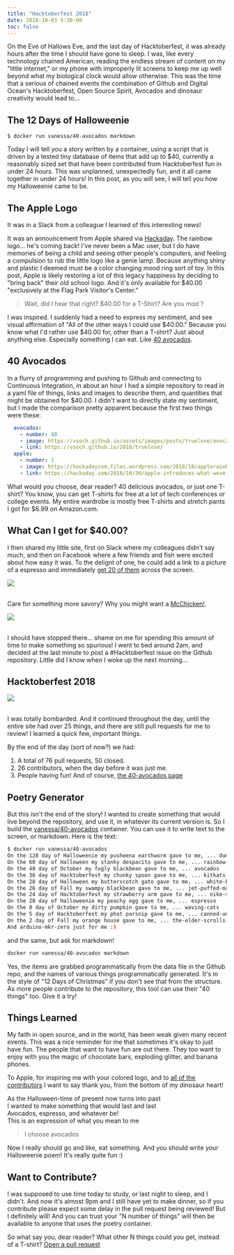```yaml
---
title: "Hacktoberfest 2018"
date: 2018-10-03 5:30:00
toc: false
---
```


On the Eve of Hallows Eve, and the last day of Hacktoberfest, it was already
hours after the time I should have gone to sleep. I was, like every technology
chained American, reading the endless stream of content on my "little internet,"
or my phone with improperly lit screens to keep me up well beyond what my biological
clock would allow otherwise. This was the time that a serious of chained events
the combination of Github and Digital Ocean's Hacktoberfest, Open Source Spirit, 
Avocados and dinosaur creativity would lead to...

## The 12 Days of Halloweenie

```
$ docker run vanessa/40-avocados markdown
```

Today I will tell you a story written by a container, using a script that is driven by a tested tiny
database of items that add up to $40, currently a reasonably sized set that have been contributed from
Hacktoberfest fun in under 24 hours. This was unplanned, unexpectedly fun, and it 
all came together in under 24 hours! In this post, as you will see, I will tell you how my
Halloweenie came to be.

## The Apple Logo

It was in a Slack from a colleague I learned of this interesting news!

It was an announcement from Apple shared via [Hackaday](https://hackaday.com/2018/10/30/apple-introduces-what-weve-all-been-waiting-for/). The rainbow logo... he's coming back! I've never been a Mac user, 
but I do have memories of being a child and seeing other people's computers, and feeling 
a compulsion to rub the little logo like a genie lamp. Because anything shiny and plastic I
deemed must be a color changing mood ring sort of toy. In this post, Apple is likely 
restoring a lot of this legacy happiness by deciding to "bring back" their old school logo.
And it's only available for $40.00 "exclusively at the Flag Park Visitor's Center."

 > Wait, did I hear that right? $40.00 for a T-Shirt? Are you *mad* ?

I was inspired. I suddenly had a need to express my sentiment, and see visual affirmation
of "All of the other ways I could use $40.00." Because you know what I'd rather use $40.00
for, other than a T-shirt? Just about anything else. Especially 
something I can eat. Like [40 avocados](https://vsoch.github.io/40-avocados/avocados).

## 40 Avocados

In a flurry of programming and pushing to Github and connecting to Continuous Integration, in about
an hour I had a simple repository to read in a yaml file of things, links and images to describe them,
and quantities that might be obtained for $40.00. I didn't want to directly state my sentiment, but I made
the comparison pretty apparent because the first two things were these:

```yaml
  avocados:
    - number: 40
    - image: https://vsoch.github.io/assets/images/posts/truelove/avocado.png
    - link: https://vsoch.github.io/2018/truelove/
  apple:
    - number: 1
    - image: https://hackadaycom.files.wordpress.com/2018/10/applerainbowlogoheader.jpg?w=800
    - link: https://hackaday.com/2018/10/30/apple-introduces-what-weve-all-been-waiting-for/
```

What would you choose, dear reader? 40 delicious avocados, or just one T-shirt? You know,
you can get T-shirts for free at a lot of tech conferences or college events. My entire
wardrobe is mostly free T-shirts and stretch pants I got for $6.99 on Amazon.com.


## What Can I get for $40.00?

I then shared my little site, first on Slack where my colleagues didn't say much,
and then on Facebook where a few friends and fish were excited about how easy it was.
To the delignt of one, he could add a link to a picture of a espresso and immediately [get 20 of them](https://vsoch.github.io/40-avocados/espresso/) across the screen. 

<div>
<img src="https://vsoch.github.io/assets/images/posts/40-avocados/espresso.png">
</div><br>


Care for something more savory?
Why you might want a [McChicken!](https://vsoch.github.io/40-avocados/mcchicken/).

<div>
<img src="https://vsoch.github.io/assets/images/posts/40-avocados/mcchicken.png">
</div><br>

I should have stopped there... shame on me for spending this amount of time to make 
something so spurious! I went to bed around 2am, and decided at the last minute to
post a #Hacktoberfest issue on the Github repository. Little did I know when I woke
up the next morning...

## Hacktoberfest 2018

<div>
<img src="https://vsoch.github.io/assets/images/posts/40-avocados/hfest.png">
</div><br>

I was totally bombarded. And it continued throughout the day, until the entire
site had over 25 things, and there are still pull requests for me to review!
I learned a quick few, important things.

By the end of the day (sort of now?) we had:

<ol class="custom-counter">
 <li>A total of 76 pull requests, 50 closed.</li>
 <li>26 contributors, when the day before it was just me.</li>
 <li>People having fun! And of course, <a href="https://vsoch.github.io/40-avocados" target="_blank">the 40-avocados page</a></li>
</ol>

## Poetry Generator

But this isn't the end of the story! I wanted to create something that would live beyond
the repository, and use it, in whatever its current version is. So I build the 
[vanessa/40-avocados]() container. You can use it to write text to the screen, or markdown.
Here is the text:

```bash
$ docker run vanessa/40-avocados
On the 128 day of Halloweenie my pusheena earthworm gave to me, ... dumplings
On the 60 day of Halloween my stanky despacito gave to me, ... rainbow-glasses
On the 40 day of October my fugly blackbean gave to me, ... avocados
On the 36 day of Hacktoberfest my chunky spoon gave to me, ... kitkats
On the 28 day of Halloween my butterscotch gato gave to me, ... white-bread
On the 26 day of Fall my swampy blackbean gave to me, ... jet-puffed-marshmallows
On the 24 day of Hacktoberfest my strawberry arm gave to me, ... nike-socks
On the 20 day of Halloweenie my peachy egg gave to me, ... espresso
On the 8 day of October my dirty pumpkin gave to me, ... waving-cats
On the 5 day of Hacktoberfest my phat parsnip gave to me, ... canned-unicorn-meat
On the 2 day of Fall my orange house gave to me, ... the-elder-scrolls-online
And arduino-mkr-zero just for me :)
```

and the same, but ask for markdown!

```bash
docker run vanessa/40-avocados markdown
```

<script src="https://gist.github.com/vsoch/741b36153d30388973a9f115ddac9286.js"></script>

Yes, the items are grabbed programmatically from the data file in the Github repo,
and the names of various things programmatically generated. It's in the style of "12 Days of Christmas"
if you don't see that from the structure. As more people contribute to the repository,
this tool can use their "40 things" too. Give it a try!


## Things Learned

My faith in open source, and in the world, has been weak given many recent events.
This was a nice reminder for me that sometimes it's okay to just have fun. The people
that want to have fun are out there. They too want to enjoy with you the magic of chocolate
bars, exploding glitter, and banana phones.

To Apple, for inspiring me with your colored logo, and to 
[all of the contributors](https://github.com/vsoch/40-avocados/graphs/contributors)
I want to say thank you, from the bottom of my dinosaur heart!

As the Halloween-time of present now turns into past <br>
I wanted to make something that would last and last <br>
Avocados, espresso, and whatever be! <br>
This is an expression of what you mean to me <br>

> I choose avocados

Now I really should go and like, eat something. And you should write your Halloweenie
poem! It's really quite fun :)


## Want to Contribute?
I was supposed to use time today to study, or last night to sleep, and I didn't. And now 
it's almost 9pm and I still have yet to make dinner, so if you contribute please expect
some delay in the pull request being reviewed! But I definitely will! And you can 
trust your "N number of things" will then be available to anyone that uses the poetry container.

So what say you, dear reader? What other N things could you get, instead of a T-shirt? [Open a pull request](https://www.github.com/vsoch/40-avocados/pulls)
